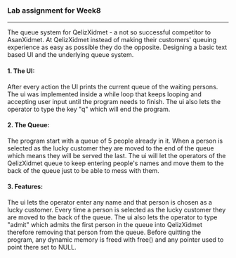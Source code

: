 ### Lab assignment for Week8

---

The queue system for QelizXidmet - a not so successful competitor to AsanXidmet. At QelizXidmet instead of making their customers' queuing experience as easy as possible they do the opposite. Designing a basic text based UI and the underlying queue system.

#### 1. The UI:
After every action the UI prints the current queue of the waiting persons. The ui was implemented inside a while loop that keeps looping and accepting user input until the program needs to finish. The ui also lets the operator to type the key "q" which will end the program.

#### 2. The Queue:
The program start with a queue of 5 people already in it. When a person is selected as the lucky customer they are moved to the end of the queue which means they will be served the last. The ui will let the operators of the QelizXidmet queue to keep entering people's names and move them to the back of the queue just to be able to mess with them.

#### 3. Features:
The ui lets the operator enter any name and that person is chosen as a lucky customer.
Every time a person is selected as the lucky customer they are moved to the back of the queue.
The ui also lets the operator to type "admit" which admits the first person in the queue into QelizXidmet therefore removing that person from the queue.
Before quitting the program, any dynamic memory is freed with free() and any pointer used to point there set to NULL.
